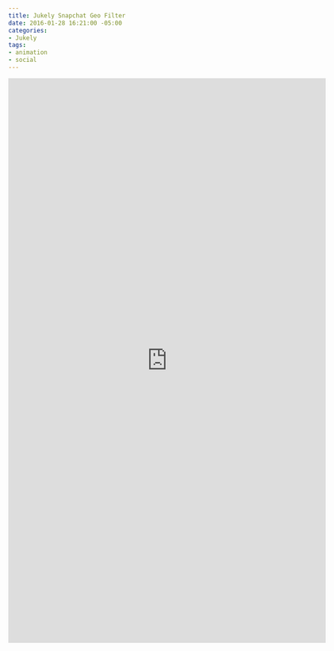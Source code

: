 ```yaml
---
title: Jukely Snapchat Geo Filter
date: 2016-01-28 16:21:00 -05:00
categories:
- Jukely
tags:
- animation
- social
---
```


<div class="video-vertical">
	<iframe src="https://player.vimeo.com/video/253157022?&loop=1" width="640" height="1138" frameborder="0" webkitallowfullscreen mozallowfullscreen allowfullscreen></iframe>
</div>
